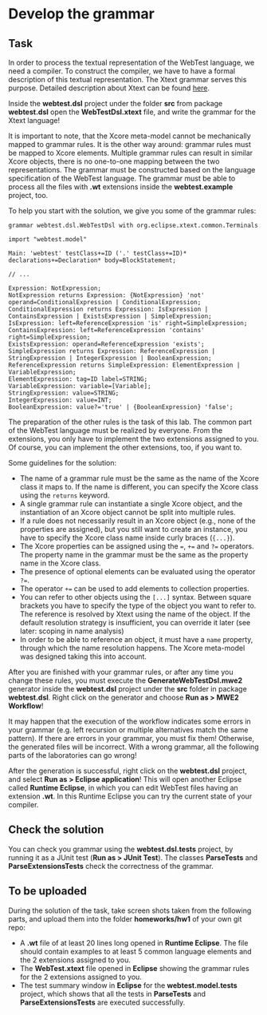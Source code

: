 # Develop the grammar

## Task

In order to process the textual representation of the WebTest language, we need a compiler. To construct the compiler, we have to have a formal description of this textual representation. The Xtext grammar serves this purpose. Detailed description about Xtext can be found [here](https://eclipse.dev/Xtext/documentation/301_grammarlanguage.html).

Inside the **webtest.dsl** project under the folder **src** from package **webtest.dsl** open the **WebTestDsl.xtext** file, and write the grammar for the Xtext language!

It is important to note, that the Xcore meta-model cannot be mechanically mapped to grammar rules. It is the other way around: grammar rules must be mapped to Xcore elements. Multiple grammar rules can result in similar Xcore objects, there is no one-to-one mapping between the two representations. The grammar must be constructed based on the language specification of the WebTest language. The grammar must be able to process all the files with **.wt** extensions inside the **webtest.example** project, too.

To help you start with the solution, we give you some of the grammar rules:

```
grammar webtest.dsl.WebTestDsl with org.eclipse.xtext.common.Terminals

import "webtest.model"

Main: 'webtest' testClass+=ID ('.' testClass+=ID)* declarations+=Declaration* body=BlockStatement;

// ...

Expression: NotExpression;
NotExpression returns Expression: {NotExpression} 'not' operand=ConditionalExpression | ConditionalExpression;
ConditionalExpression returns Expression: IsExpression | ContainsExpression | ExistsExpression | SimpleExpression;
IsExpression: left=ReferenceExpression 'is' right=SimpleExpression;
ContainsExpression: left=ReferenceExpression 'contains' right=SimpleExpression;
ExistsExpression: operand=ReferenceExpression 'exists';
SimpleExpression returns Expression: ReferenceExpression | StringExpression | IntegerExpression | BooleanExpression;
ReferenceExpression returns SimpleExpression: ElementExpression | VariableExpression;
ElementExpression: tag=ID label=STRING;
VariableExpression: variable=[Variable];
StringExpression: value=STRING;
IntegerExpression: value=INT;
BooleanExpression: value?='true' | {BooleanExpression} 'false';
```

The preparation of the other rules is the task of this lab. The common part of the WebTest language must be realized by everyone. From the extensions, you only have to implement the two extensions assigned to you. Of course, you can implement the other extensions, too, if you want to.

Some guidelines for the solution:

* The name of a grammar rule must be the same as the name of the Xcore class it maps to. If the name is different, you can specify the Xcore class using the `returns` keyword.
* A single grammar rule can instantiate a single Xcore object, and the instantiation of an Xcore object cannot be split into multiple rules.
* If a rule does not necessarily result in an Xcore object (e.g., none of the properties are assigned), but you still want to create an instance, you have to specify the Xcore class name inside curly braces (`{...}`).
* The Xcore properties can be assigned using the `=`, `+=` and `?=` operators. The property name in the grammar must be the same as the property name in the Xcore class.
* The presence of optional elements can be evaluated using the operator `?=`.
* The operator `+=` can be used to add elements to collection properties.
* You can refer to other objects using the `[...]` syntax. Between square brackets you have to specify the type of the object you want to refer to. The reference is resolved by Xtext using the name of the object. If the default resolution strategy is insufficient, you can override it later (see later: scoping in name analysis)
* In order to be able to reference an object, it must have a `name` property, through which the name resolution happens. The Xcore meta-model was designed taking this into account.

After you are finished with your grammar rules, or after any time you change these rules, you must execute the **GenerateWebTestDsl.mwe2** generator inside the **webtest.dsl** project under the **src** folder in package **webtest.dsl**. Right click on the generator and choose **Run as > MWE2 Workflow**!

It may happen that the execution of the workflow indicates some errors in your grammar (e.g. left recursion or multiple alternatives match the same pattern). If there are errors in your grammar, you must fix them! Otherwise, the generated files will be incorrect. With a wrong grammar, all the following parts of the laboratories can go wrong!

After the generation is successful, right click on the **webtest.dsl** project, and select **Run as > Eclipse application**! This will open another Eclipse called **Runtime Eclipse**, in which you can edit WebTest files having an extension **.wt**. In this Runtime Eclipse you can try the current state of your compiler.

## Check the solution

You can check you grammar using the **webtest.dsl.tests** project, by running it as a JUnit test (**Run as > JUnit Test**). The classes **ParseTests** and **ParseExtensionsTests** check the correctness of the grammar.

## To be uploaded

During the solution of the task, take screen shots taken from the following parts, and upload them into the folder **homeworks/hw1** of your own git repo:

* A **.wt** file of at least 20 lines long opened in **Runtime Eclipse**. The file should contain examples to at least 5 common language elements and the 2 extensions assigned to you.
* The **WebTest.xtext** file opened in **Eclipse** showing the grammar rules for the 2 extensions assigned to you.
* The test summary window in **Eclipse** for the **webtest.model.tests** project, which shows that all the tests in **ParseTests** and **ParseExtensionsTests** are executed successfully.
